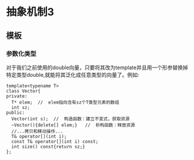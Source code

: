 # 抽象机制3
## 模板
### 参数化类型
对于我们之前使用的double向量，只要将其改为template并且用一个形参替换掉特定类型double,就能将其泛化成任意类型的向量了。例如:
```
template<typename T>
class Vector{
private:
  T* elem;  //  elem指向含有sz个T类型元素的数组
  int sz;
public:
  Vector(int s);  //  构造函数：建立不变式，获取资源
  ~Vector(){delete[] elem;}   //  析构函数：释放资源
  //...拷贝和移动操作...
  T& operator[](int i);
  const T& operator[](int i) const;
  int size() const{return sz;}
};
```
